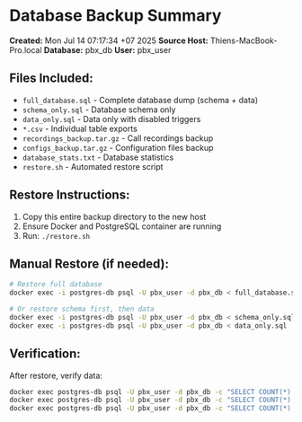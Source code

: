 # Database Backup Summary

**Created:** Mon Jul 14 07:17:34 +07 2025
**Source Host:** Thiens-MacBook-Pro.local
**Database:** pbx_db
**User:** pbx_user

## Files Included:

- `full_database.sql` - Complete database dump (schema + data)
- `schema_only.sql` - Database schema only
- `data_only.sql` - Data only with disabled triggers
- `*.csv` - Individual table exports
- `recordings_backup.tar.gz` - Call recordings backup
- `configs_backup.tar.gz` - Configuration files backup
- `database_stats.txt` - Database statistics
- `restore.sh` - Automated restore script

## Restore Instructions:

1. Copy this entire backup directory to the new host
2. Ensure Docker and PostgreSQL container are running
3. Run: `./restore.sh`

## Manual Restore (if needed):

```bash
# Restore full database
docker exec -i postgres-db psql -U pbx_user -d pbx_db < full_database.sql

# Or restore schema first, then data
docker exec -i postgres-db psql -U pbx_user -d pbx_db < schema_only.sql
docker exec -i postgres-db psql -U pbx_user -d pbx_db < data_only.sql
```

## Verification:

After restore, verify data:
```bash
docker exec postgres-db psql -U pbx_user -d pbx_db -c "SELECT COUNT(*) FROM users;"
docker exec postgres-db psql -U pbx_user -d pbx_db -c "SELECT COUNT(*) FROM call_detail_records;"
docker exec postgres-db psql -U pbx_user -d pbx_db -c "SELECT COUNT(*) FROM call_recordings;"
```
